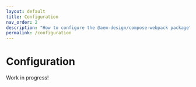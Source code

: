 ```yaml
---
layout: default
title: Configuration
nav_order: 2
description: "How to configure the @aem-design/compose-webpack package"
permalink: /configuration
---
```


# Configuration
Work in progress!
